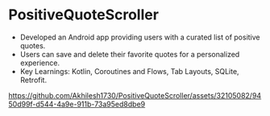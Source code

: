 # PositiveQuoteScroller

- Developed an Android app providing users with a curated list of positive quotes.
- Users can save and delete their favorite quotes for a personalized experience.
- Key Learnings: Kotlin, Coroutines and Flows, Tab Layouts, SQLite, Retrofit.

https://github.com/Akhilesh1730/PositiveQuoteScroller/assets/32105082/9450d99f-d544-4a9e-911b-73a95ed8dbe9
